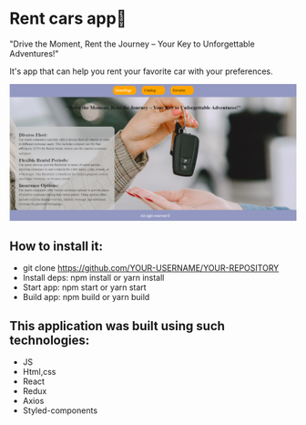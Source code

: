 

# Rent cars app🚗
 "Drive the Moment, Rent the Journey – Your Key to Unforgettable Adventures!"

 It's app that can help you rent your favorite car with your preferences.

![Alt text](image.png)

## How to install it:

- git clone https://github.com/YOUR-USERNAME/YOUR-REPOSITORY
- Install deps: npm install or yarn install 
- Start app: npm start or yarn start
- Build app: npm build or yarn build


## This application was built using such technologies:
- JS 
- Html,css
- React
- Redux
- Axios
- Styled-components


